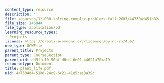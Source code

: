 ```yaml
---
content_type: resource
description: ''
file: /courses/12-000-solving-complex-problems-fall-2003/447304d451b824c96e2141e5cae9a39c_plant_life.pdf
file_size: 146948
file_type: application/pdf
learning_resource_types:
- Projects
license: https://creativecommons.org/licenses/by-nc-sa/4.0/
ocw_type: OCWFile
parent_title: Projects
parent_type: CourseSection
parent_uid: dd9ffc10-50bf-d6cd-6e01-44621a70ba19
resourcetype: Document
title: plant_life.pdf
uid: 447304d4-51b8-24c9-6e21-41e5cae9a39c
---
```

